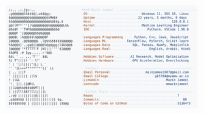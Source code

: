 <picture>
  <source srcset="https://raw.githubusercontent.com/mmazinjameel/mmazinjameel/main/dark_mode.svg?v=1743821545" media="(prefers-color-scheme: dark)">
  <img src="https://raw.githubusercontent.com/mmazinjameel/mmazinjameel/main/light_mode.svg?v=1743821545">
</picture>

